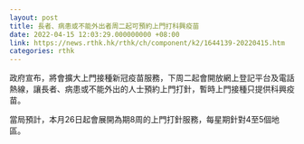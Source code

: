 ```yaml
---
layout: post
title: 長者、病患或不能外出者周二起可預約上門打科興疫苗
date: 2022-04-15 12:03:29.000000000 +08:00
link: https://news.rthk.hk/rthk/ch/component/k2/1644139-20220415.htm
categories: rthk
---
```


政府宣布，將會擴大上門接種新冠疫苗服務，下周二起會開放網上登記平台及電話熱線，讓長者、病患或不能外出的人士預約上門打針，暫時上門接種只提供科興疫苗。

當局預計，本月26日起會展開為期8周的上門打針服務，每星期針對4至5個地區。
